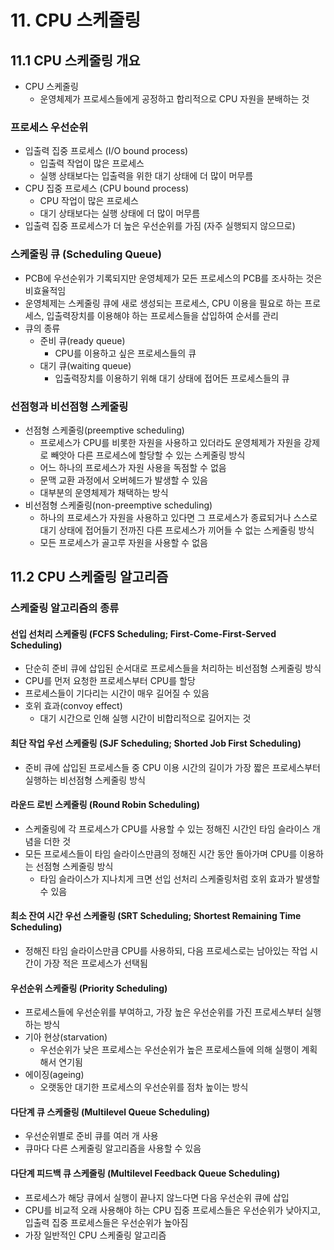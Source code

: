 # 11. CPU 스케줄링

## 11.1 CPU 스케줄링 개요

- CPU 스케줄링
    - 운영체제가 프로세스들에게 공정하고 합리적으로 CPU 자원을 분배하는 것

### 프로세스 우선순위

- 입출력 집중 프로세스 (I/O bound process)
    - 입출력 작업이 많은 프로세스
    - 실행 상태보다는 입출력을 위한 대기 상태에 더 많이 머무름
- CPU 집중 프로세스 (CPU bound process)
    - CPU 작업이 많은 프로세스
    - 대기 상태보다는 실행 상태에 더 많이 머무름
- 입출력 집중 프로세스가 더 높은 우선순위를 가짐 (자주 실행되지 않으므로)

### 스케줄링 큐 (Scheduling Queue)

- PCB에 우선순위가 기록되지만 운영체제가 모든 프로세스의 PCB를 조사하는 것은 비효율적임
- 운영체제는 스케줄링 큐에 새로 생성되는 프로세스, CPU 이용을 필요로 하는 프로세스, 입출력장치를 이용해야 하는 프로세스들을 삽입하여 순서를 관리
- 큐의 종류
    - 준비 큐(ready queue)
        - CPU를 이용하고 싶은 프로세스들의 큐
    - 대기 큐(waiting queue)
        - 입출력장치를 이용하기 위해 대기 상태에 접어든 프로세스들의 큐

### 선점형과 비선점형 스케줄링

- 선점형 스케줄링(preemptive scheduling)
    - 프로세스가 CPU를 비롯한 자원을 사용하고 있더라도 운영체제가 자원을 강제로 빼앗아 다른 프로세스에 할당할 수 있는 스케줄링 방식
    - 어느 하나의 프로세스가 자원 사용을 독점할 수 없음
    - 문맥 교환 과정에서 오버헤드가 발생할 수 있음
    - 대부분의 운영체제가 채택하는 방식
- 비선점형 스케줄링(non-preemptive scheduling)
    - 하나의 프로세스가 자원을 사용하고 있다면 그 프로세스가 종료되거나 스스로 대기 상태에 접어들기 전까진 다른 프로세스가 끼어들 수 없는 스케줄링 방식
    - 모든 프로세스가 골고루 자원을 사용할 수 없음

## 11.2 CPU 스케줄링 알고리즘

### 스케줄링 알고리즘의 종류

#### 선입 선처리 스케줄링 (FCFS Scheduling; First-Come-First-Served Scheduling)

- 단순히 준비 큐에 삽입된 순서대로 프로세스들을 처리하는 비선점형 스케줄링 방식
- CPU를 먼저 요청한 프로세스부터 CPU를 할당
- 프로세스들이 기다리는 시간이 매우 길어질 수 있음
- 호위 효과(convoy effect)
    - 대기 시간으로 인해 실행 시간이 비합리적으로 길어지는 것

#### 최단 작업 우선 스케줄링 (SJF Scheduling; Shorted Job First Scheduling)

- 준비 큐에 삽입된 프로세스들 중 CPU 이용 시간의 길이가 가장 짧은 프로세스부터 실행하는 비선점형 스케줄링 방식

#### 라운드 로빈 스케줄링 (Round Robin Scheduling)

- 스케줄링에 각 프로세스가 CPU를 사용할 수 있는 정해진 시간인 타임 슬라이스 개념을 더한 것
- 모든 프로세스들이 타임 슬라이스만큼의 정해진 시간 동안 돌아가며 CPU를 이용하는 선점형 스케줄링 방식
    - 타임 슬라이스가 지나치게 크면 선입 선처리 스케줄링처럼 호위 효과가 발생할 수 있음

#### 최소 잔여 시간 우선 스케줄링 (SRT Scheduling; Shortest Remaining Time Scheduling)

- 정해진 타임 슬라이스만큼 CPU를 사용하되, 다음 프로세스로는 남아있는 작업 시간이 가장 적은 프로세스가 선택됨

#### 우선순위 스케줄링 (Priority Scheduling)

- 프로세스들에 우선순위를 부여하고, 가장 높은 우선순위를 가진 프로세스부터 실행하는 방식
- 기아 현상(starvation)
    - 우선순위가 낮은 프로세스는 우선순위가 높은 프로세스들에 의해 실행이 계획해서 연기됨
- 에이징(ageing)
    - 오랫동안 대기한 프로세스의 우선순위를 점차 높이는 방식

#### 다단계 큐 스케줄링 (Multilevel Queue Scheduling)

- 우선순위별로 준비 큐를 여러 개 사용
- 큐마다 다른 스케줄링 알고리즘을 사용할 수 있음

#### 다단계 피드백 큐 스케줄링 (Multilevel Feedback Queue Scheduling)

- 프로세스가 해당 큐에서 실행이 끝나지 않느다면 다음 우선순위 큐에 삽입
- CPU를 비교적 오래 사용해야 하는 CPU 집중 프로세스들은 우선순위가 낮아지고, 입출력 집중 프로세스들은 우선순위가 높아짐
- 가장 일반적인 CPU 스케줄링 알고리즘